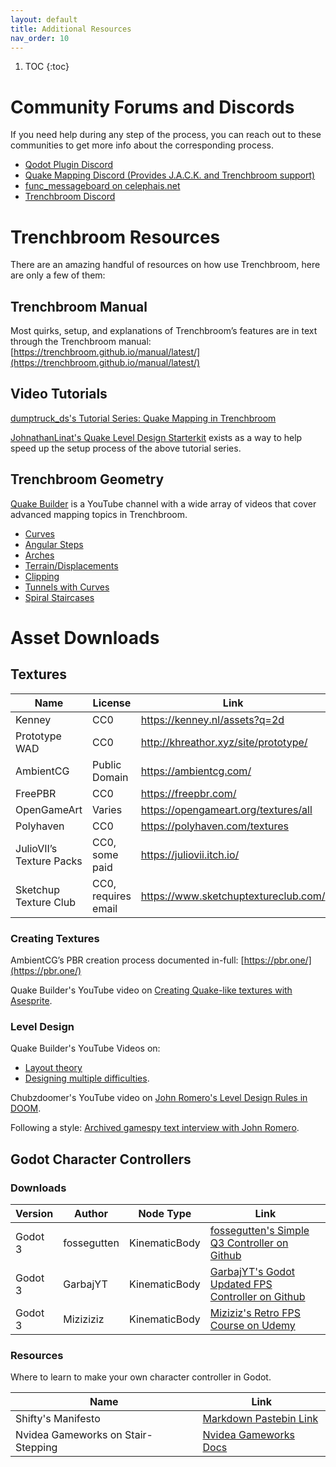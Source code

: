```yaml
---
layout: default
title: Additional Resources
nav_order: 10
---
```


1. TOC
{:toc}

# Community Forums and Discords

If you need help during any step of the process, you can reach out to these communities to get more info about the corresponding process.

- [Qodot Plugin Discord](https://discord.gg/c72WBuG)
- [Quake Mapping Discord (Provides J.A.C.K. and Trenchbroom support)](https://discordapp.com/invite/f5Y99aM)
- [func_messageboard on celephais.net](https://celephais.net/board/)
- [Trenchbroom Discord](https://discord.gg/WGf9uve)

# Trenchbroom Resources
There are an amazing handful of resources on how use Trenchbroom, here are only a few of them:

## Trenchbroom Manual

Most quirks, setup, and explanations of Trenchbroom’s features are in text through the Trenchbroom manual:
[https://trenchbroom.github.io/manual/latest/](https://trenchbroom.github.io/manual/latest/)

## Video Tutorials

[dumptruck_ds's Tutorial Series: Quake Mapping in Trenchbroom ](https://youtu.be/gONePWocbqA?list=PLgDKRPte5Y0AZ_K_PZbWbgBAEt5xf74aE)

[JohnathanLinat's Quake Level Design Starterkit](https://github.com/jonathanlinat/quake-leveldesign-starterkit/releases) exists as a way to help speed up the setup process of the above tutorial series.

## Trenchbroom Geometry

[Quake Builder](https://www.youtube.com/channel/UCMkmAYBVLAC9jGIUD4LjacA) is a YouTube channel with a wide array of videos that cover advanced mapping topics in Trenchbroom.

- [Curves](https://youtu.be/NmEfbds-CFk)
- [Angular Steps](https://www.youtube.com/watch?v=Wi9YjbLpjIA)
- [Arches](https://www.youtube.com/watch?v=fTwe2lEu95s)
- [Terrain/Displacements](https://www.youtube.com/watch?v=Nhx4VEZUr80)
- [Clipping](https://youtu.be/pIFaiRCqres)
- [Tunnels with Curves](https://www.youtube.com/watch?v=E27I6JCn9jw)
- [Spiral Staircases](https://www.youtube.com/watch?v=k-5itcvV8uM)

# Asset Downloads

## Textures

| Name | License | Link |
| ---- | ------- | ---- |
| Kenney | CC0 | https://kenney.nl/assets?q=2d |
| Prototype WAD | CC0 | http://khreathor.xyz/site/prototype/ |
| AmbientCG | Public Domain | https://ambientcg.com/ |
| FreePBR | CC0 | https://freepbr.com/ | 
| OpenGameArt | Varies | https://opengameart.org/textures/all | 
| Polyhaven | CC0 | https://polyhaven.com/textures | 
| JulioVII’s Texture Packs | CC0, some paid | https://juliovii.itch.io/ | 
| Sketchup Texture Club | CC0, requires email | https://www.sketchuptextureclub.com/ | 

### Creating Textures

AmbientCG’s PBR creation process documented in-full: [https://pbr.one/](https://pbr.one/)

Quake Builder's YouTube video on [Creating Quake-like textures with Asesprite](https://youtu.be/S6Eu8Cti9nI).

### Level Design

Quake Builder's YouTube Videos on:
- [Layout theory](https://www.youtube.com/watch?v=G4tWWiuaF7g)
- [Designing multiple difficulties](https://youtu.be/s9bleQCTdTo).

Chubzdoomer's YouTube video on [John Romero's Level Design Rules in DOOM](https://youtu.be/ptHurafdCoQ).

Following a style: [Archived gamespy text interview with John Romero](http://web.archive.org/web/20111121052306/https://archive.gamespy.com/articles/december03/doom/romero/).

## Godot Character Controllers

### Downloads

| Version | Author | Node Type | Link |
| ------- | ------ | --------- | ---- |
| Godot 3 | fossegutten | KinematicBody | [fossegutten's Simple Q3 Controller on Github](https://github.com/fossegutten/Simple-Q3-Controller) |
| Godot 3 | GarbajYT | KinematicBody | [GarbajYT's Godot Updated FPS Controller on Github](https://github.com/GarbajYT/godot_updated_fps_controller) |
| Godot 3 | Miziziziz | KinematicBody | [Miziziz's Retro FPS Course on Udemy](https://www.udemy.com/course/how-to-make-a-retro-style-3d-fps-in-the-godot-game-engine/) |

### Resources

Where to learn to make your own character controller in Godot.

| Name | Link |
| ---- | ---- |
| Shifty's Manifesto | [Markdown Pastebin Link](https://markdownpastebin.com/?id=d9d61e67f9d64db2bd215f165b931449) |
| Nvidea Gameworks on Stair-Stepping | [Nvidea Gameworks Docs](https://docs.nvidia.com/gameworks/content/gameworkslibrary/physx/guide/Manual/CharacterControllers.html) |
